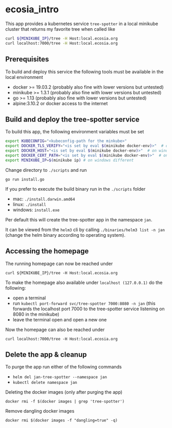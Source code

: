 # ecosia_intro

This app provides a kubernetes service `tree-spotter` in a local minikube cluster that returns
my favorite tree when called like
```bash
curl ${MINIKUBE_IP}/tree -H Host:local.ecosia.org
curl localhost:7000/tree -H Host:local.ecosia.org
```

## Prerequisites

To build and deploy this service the following tools must be available in the local environment

- docker >= 19.03.2 (probably also fine with lower versions but untested)
- minikube >= 1.3.1 (probably also fine with lower versions but untested)
- go >= 1.13 (probably also fine with lower versions but untested)
- alpine:3.10.2 or docker access to the internet 

## Build and deploy the tree-spotter service

To build this app, the following environment variables must be set

```bash
export KUBECONFIG="<kubeconfig-path for the minkube>"
export DOCKER_TLS_VERIFY="<is set by eval $(minikube docker-env)>"  # on windows different
export DOCKER_HOST="<is set by eval $(minikube docker-env)>"  # on windows different
export DOCKER_CERT_PATH="<is set by eval $(minikube docker-env)>"  # on windows different
export MINIKUBE_IP=$(minikube ip) # on windows different
```

Change directory to `./scripts` and run

```
go run install.go
```

If you prefer to execute the build binary run in the `./scripts` folder

- mac: `./install.darwin.amd64`
- linux: `./install`
- windows: `install.exe`

Per default this will create the tree-spotter app in the namespace `jan`.

It can be viewed from the `helm3` cli by calling `./binaries/helm3 list -n jan` (change the helm binary according to operating system).


## Accessing the homepage

The running homepage can now be reached under 

`curl ${MINIKUBE_IP}/tree -H Host:local.ecosia.org`

To make the homepage also available under `localhost (127.0.0.1)` do the following:

- open a terminal
- run `kubectl port-forward svc/tree-spotter 7000:8080 -n jan` (this forwards the localhost port 7000 to the tree-spotter service listening on 8080 in the minikube)
- leave the terminal open and open a new one

Now the homepage can also be reached under

`curl localhost:7000/tree -H Host:local.ecosia.org`

## Delete the app & cleanup

To purge the app run either of the following commands

- `helm del jan-tree-spotter --namespace jan`
- `kubectl delete namespace jan`

Deleting the docker images (only after purging the app)

`docker rmi -f $(docker images | grep 'tree-spotter')`

Remove dangling docker images

`docker rmi $(docker images -f "dangling=true" -q)`


